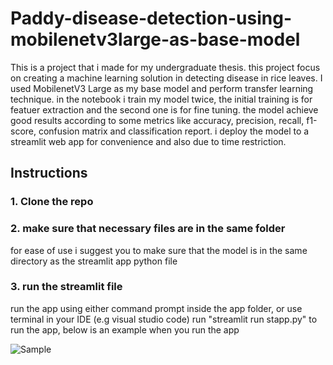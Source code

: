 # Paddy-disease-detection-using-mobilenetv3large-as-base-model
This is a project that i made for my undergraduate thesis. this project focus on creating a machine learning solution in detecting disease in rice leaves. 
I used MobilenetV3 Large as my base model and perform transfer learning technique. in the notebook i train my model twice, the initial training is for featuer extraction
and the second one is for fine tuning. the model achieve good results according to some metrics like accuracy, precision, recall, f1-score, confusion matrix and classification report.
i deploy the model to a streamlit web app for convenience and also due to time restriction.

## Instructions
### 1. Clone the repo

### 2. make sure that necessary files are in the same folder
for ease of use i suggest you to make sure that the model is in the same directory as the streamlit app python file

### 3. run the streamlit file
run the app using either command prompt inside the app folder, or use terminal in your IDE (e.g visual studio code)
run "streamlit run stapp.py" to run the app, below is an example when you run the app

![Sample](sample.jpg)
